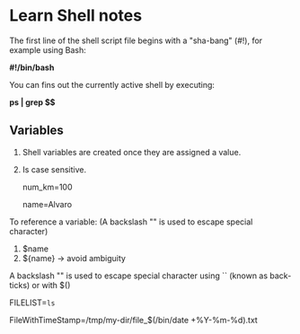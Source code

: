 # Learn Shell notes

The first line of the shell script file begins with a "sha-bang" (#!), for example using Bash:
  
  **#!/bin/bash**
  
You can fins out the currently active shell by executing:
  
  **ps | grep $$**

## Variables

1. Shell variables are created once they are assigned a value.
2. Is case sensitive.

    num_km=100

    name=Alvaro

To reference a variable: (A backslash "\" is used to escape special character)

  1. $name
  2. ${name} -> avoid ambiguity

A backslash "\" is used to escape special character using `` (known as back-ticks) or with $() 

FILELIST=`ls`

FileWithTimeStamp=/tmp/my-dir/file_$(/bin/date +%Y-%m-%d).txt

